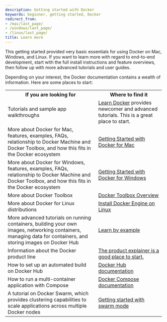 ```yaml
---
description: Getting started with Docker
keywords: beginner, getting started, Docker
redirect_from:
- /mac/last_page/
- /windows/last_page/
- /linux/last_page/
title: Learn more
---
```


This getting started provided very basic essentials for using Docker on Mac, Windows, and Linux. If you want to learn more with regard to end-to-end development, start with the full install instructions and feature overviews, then follow up with more advanced tutorials and user guides.

Depending on your interest, the Docker documentation contains a wealth of information.  Here are some places to start:

<style type="text/css">
</style>
<table class="tutorial">
  <tr>
    <th class="tg-031e">If you are looking for</th>
    <th class="tg-031e">Where to find it</th>
  </tr>
  <tr>
    <td class="tg-031e">Tutorials and sample app walkthroughs</td>
    <td class="tg-031e"><a href="/learn/">Learn Docker</a> provides newcomer and advanced tutorials. This is a great place to start.</td>
  </tr>
  <tr>
    <td class="tg-031e">More about Docker for Mac, features, examples, FAQs, relationship to Docker Machine and Docker Toolbox, and how this fits in the Docker ecosystem</td>
    <td class="tg-031e"><a href="/docker-for-mac/">Getting Started with Docker for Mac</a></td>
  </tr>
  <tr>
    <td class="tg-031e">More about Docker for Windows, features, examples, FAQs, relationship to Docker Machine and Docker Toolbox, and how this fits in the Docker ecosystem</td>
    <td class="tg-031e"><a href="/docker-for-windows/">Getting Started with Docker for Windows</a></td>
  </tr>
  <tr>
    <td class="tg-031e">More about Docker Toolbox</td>
    <td class="tg-031e"><a href="/toolbox/overview/">Docker Toolbox Overview</a></td>
  </tr>
  <tr>
    <td class="tg-031e">More about Docker for Linux distributions</td>
    <td class="tg-031e"><a href="/engine/installation/linux/">Install Docker Engine on Linux</a></td>
  </tr>
  <tr>
    <td class="tg-031e">More advanced tutorials on running containers, building your own images, networking containers, managing data for containers, and storing images on Docker Hub</td>
    <td class="tg-031e"><a href="/engine/tutorials/">Learn by example</a></td>
  </tr>
  <tr>
    <td class="tg-031e">Information about the Docker product line</td>
    <td class="tg-031e"><a href="http://www.docker.com/products/">The product explainer is a good place to start.</a></td>
  </tr>

  <tr>
    <td class="tg-031e">How to set up an automated build on Docker Hub</td>
    <td class="tg-031e"><a href="/docker-hub/">Docker Hub documentation</a></td>
  </tr>
  <tr>
    <td class="tg-031e">How to run a multi-container application with Compose</td>
    <td class="tg-031e"><a href="/compose/">Docker Compose documentation</a></td>
  </tr>
  <tr>
    <td class="tg-031e">A tutorial on Docker Swarm, which provides clustering capabilities to scale applications across multiple Docker nodes </td>
    <td class="tg-031e"><a href="/engine/swarm/swarm-tutorial/index.md">Getting started with swarm mode</a></td>
  </tr>
</table>
